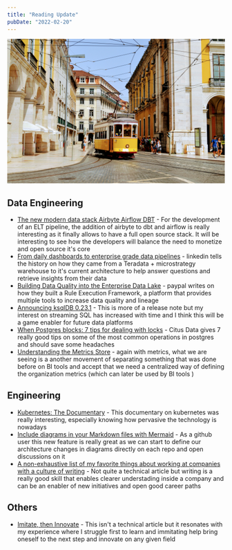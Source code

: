 ```yaml
---
title: "Reading Update"
pubDate: "2022-02-20"
---
```


![Photo by Gwen King on Unsplash](./lisbon.jpeg)

## Data Engineering

- [The new modern data stack Airbyte Airflow DBT](https://www.youtube.com/watch?v=l48zwwRSGeA) - For the development of an ELT pipeline, the addition of airbyte to dbt and airflow is really interesting as it finally allows to have a full open source stack. It will be interesting to see how the developers will balance the need to monetize and open source it's core
- [From daily dashboards to enterprise grade data pipelines](https://engineering.linkedin.com/blog/2021/from-daily-dashboards-to-enterprise-grade-data-pipelines) - linkedin tells the history on how they came from a Teradata + microstrategy warehouse to it's current architecture to help answer questions and retrieve insights from their data
- [Building Data Quality into the Enterprise Data Lake](https://medium.com/paypal-tech/building-data-quality-into-the-enterprise-data-lake-9dec305c3757) - paypal writes on how they built a Rule Execution Framework, a platform that provides multiple tools to increase data quality and lineage
- [Announcing ksqlDB 0.23.1](https://www.confluent.io/blog/ksqldb-0-23-1-features-updates/) - This is more of a release note but my interest on streaming SQL has increased with time and I think this will be a game enabler for future data platforms
- [When Postgres blocks: 7 tips for dealing with locks](https://www.citusdata.com/blog/2018/02/22/seven-tips-for-dealing-with-postgres-locks/) - Citus Data gives 7 really good tips on some of the most common operations in postgres and should save some headaches
- [Understanding the Metrics Store](https://kyligence.io/blog/understanding-the-metrics-store/) - again with metrics, what we are seeing is a another movement of separating something that was done before on BI tools and accept that we need a centralized way of defining the organization metrics (which can later be used by BI tools )

## Engineering

- [Kubernetes: The Documentary](https://www.youtube.com/watch?v=BE77h7dmoQU) - This documentary on kubernetes was really interesting, especially knowing how pervasive the technology is nowadays
- [Include diagrams in your Markdown files with Mermaid](https://github.blog/2022-02-14-include-diagrams-markdown-files-mermaid/) - As a github user this new feature is really great as we can start to define our architecture changes in diagrams directly on each repo and open discussions on it
- [A non-exhaustive list of my favorite things about working at companies with a culture of writing](https://founder-fodder.ghost.io/writing-cultures-win/) - Not quite a technical article but writing is a really good skill that enables clearer understading inside a company and can be an enabler of new initiatives and open good career paths

## Others

- [Imitate, then Innovate](https://perell.com/essay/imitate-then-innovate/) - This isn't a technical article but it resonates with my experience where I struggle first to learn and immitating help bring oneself to the next step and innovate on any given field
